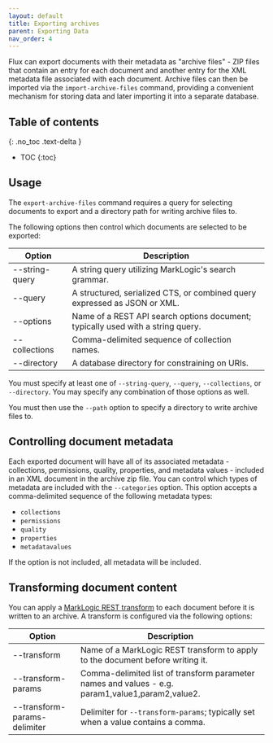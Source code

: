 ```yaml
---
layout: default
title: Exporting archives
parent: Exporting Data
nav_order: 4
---
```


Flux can export documents with their metadata as "archive files" - ZIP files that contain an entry for each document
and another entry for the XML metadata file associated with each document. Archive files can then be imported via 
the `import-archive-files` command, providing a convenient mechanism for storing data and later importing it into a separate
database.

## Table of contents
{: .no_toc .text-delta }

- TOC
{:toc}

## Usage

The `export-archive-files` command requires a query for selecting documents to export and a directory path for writing 
archive files to. 

The following options then control which documents are selected to be exported:

| Option | Description | 
| --- |--- |
| --string-query | A string query utilizing MarkLogic's search grammar. |
| --query | A structured, serialized CTS, or combined query expressed as JSON or XML. |
| --options | Name of a REST API search options document; typically used with a string query. |
| --collections | Comma-delimited sequence of collection names. |
| --directory | A database directory for constraining on URIs. |

You must specify at least one of `--string-query`, `--query`, `--collections`, or `--directory`. You may specify any
combination of those options as well.

You must then use the `--path` option to specify a directory to write archive files to.

## Controlling document metadata

Each exported document will have all of its associated metadata - collections, permissions, quality, properties, and 
metadata values - included in an XML document in the archive zip file. You can control which types of metadata are
included with the `--categories` option. This option accepts a comma-delimited sequence of the following metadata types:

- `collections`
- `permissions`
- `quality`
- `properties`
- `metadatavalues`

If the option is not included, all metadata will be included. 

## Transforming document content

You can apply a [MarkLogic REST transform](https://docs.marklogic.com/guide/rest-dev/transforms)
to each document before it is written to an archive. A transform is configured via the following options:

| Option | Description | 
| --- | --- |
| --transform | Name of a MarkLogic REST transform to apply to the document before writing it. |
| --transform-params | Comma-delimited list of transform parameter names and values - e.g. param1,value1,param2,value2. |
| --transform-params-delimiter | Delimiter for `--transform-params`; typically set when a value contains a comma. |
